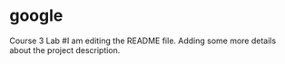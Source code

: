 # google
Course 3 Lab
#I am editing the README file. Adding some more details about the project description.
